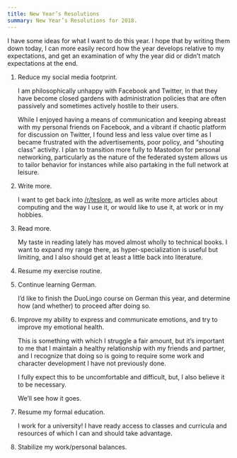 ```yaml
---
title: New Year’s Resolutions
summary: New Year’s Resolutions for 2018.
---
```


I have some ideas for what I want to do this year. I hope that by writing them
down today, I can more easily record how the year develops relative to my
expectations, and get an examination of why the year did or didn’t match
expectations at the end.

1. Reduce my social media footprint.

    I am philosophically unhappy with Facebook and Twitter, in that they have
    become closed gardens with administration policies that are often passively
    and sometimes actively hostile to their users.

    While I enjoyed having a means of communication and keeping abreast with my
    personal friends on Facebook, and a vibrant if chaotic platform for
    discussion on Twitter, I found less and less value over time as I became
    frustrated with the advertisements, poor policy, and “shouting class”
    activity. I plan to transition more fully to Mastodon for personal
    networking, particularly as the nature of the federated system allows us to
    tailor behavior for instances while also partaking in the full network at
    leisure.

1. Write more.

    I want to get back into [/r/teslore], as well as write more articles about
    computing and the way I use it, or would like to use it, at work or in my
    hobbies.

1. Read more.

    My taste in reading lately has moved almost wholly to technical books. I
    want to expand my range there, as hyper-specialization is useful but
    limiting, and I also should get at least a little back into literature.

1. Resume my exercise routine.

1. Continue learning German.

    I’d like to finish the DuoLingo course on German this year, and determine
    how (and whether) to proceed after doing so.

1. Improve my ability to express and communicate emotions, and try to improve my
    emotional health.

    This is something with which I struggle a fair amount, but it’s important to
    me that I maintain a healthy relationship with my friends and partner, and I
    recognize that doing so is going to require some work and character
    development I have not previously done.

    I fully expect this to be uncomfortable and difficult, but, I also believe
    it to be necessary.

    We’ll see how it goes.

1. Resume my formal education.

    I work for a university! I have ready access to classes and curricula and
    resources of which I can and should take advantage.

1. Stabilize my work/personal balances.

[/r/teslore]: https://reddit.com/r/teslore
